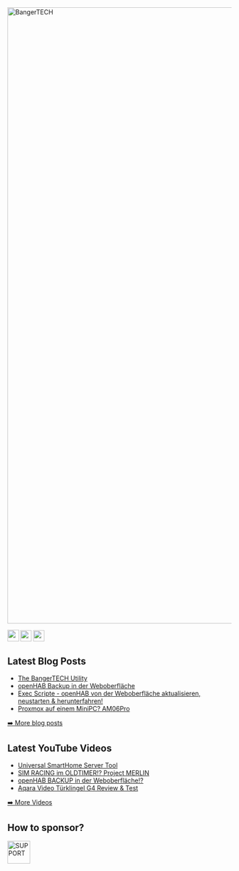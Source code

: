<img width="1381" alt="BangerTECH" src="https://github.com/BangerTech/BangerTECH/assets/73241309/4796f90a-7c4a-4fbf-9bad-c91dd87b5e49">

<p> <a href="https://www.youtube.com/@BangerTECH" target="_blank"><img src="https://img.shields.io/badge/youtube-%2312100E.svg?&style=for-the-badge&logo=youtube&logoColor=white&labelColor=crimson&color=crimson" height=25.5 ></a> <a href="https://www.twitter.com/bangertech" target="_blank"><img src="https://img.shields.io/badge/twitter-%231DA1F2.svg?&style=for-the-badge&logo=twitter&logoColor=white" height=25></a> <a href="https://www.instagram.com/banger.tech" target="_blank"><img src="https://img.shields.io/badge/instagram-%23E4405F.svg?&style=for-the-badge&logo=instagram&logoColor=white&labelColor=purple&color=purple" height=25 ></a> </p>
<h2>Latest Blog Posts</h2>
  <ul>
    <li><a href=https://bangertech.de/the-bangertech-utility-smarthome-server-schnell-einfach-installiert/ target="_blank">The BangerTECH Utility</a></li><li><a href=https://bangertech.de/openhab-backup-in-der-webui-erstellen-herunterladen/ target="_blank">openHAB Backup in der Weboberfläche</a></li><li><a href=https://bangertech.de/exec-scripte-openhab-von-der-webui-aktualisieren-neustarten-herunterfahren/ target="_blank">Exec Scripte - openHAB von der Weboberfläche aktualisieren, neustarten & herunterfahren!</a></li><li><a href=https://bangertech.de/proxmox-auf-einem-mini-pc-nipogi-am06-pro-test/ target="_blank">Proxmox auf einem MiniPC? AM06Pro</a></li>
  </ul>
<p><a href="https://bangertech.de/" target="_blank">➡️ More blog posts</a></p>
<h2>Latest YouTube Videos</h2>
  <ul>
<li><a href="https://www.youtube.com/watch?v=BCKE2-z4v0g" target="_blank">Universal SmartHome Server Tool</a></li><li><a href="https://www.youtube.com/watch?v=-YE534KTDR0&t=1s" target="_blank">SIM RACING im OLDTIMER!? Project MERLIN</a></li><li><a href="https://www.youtube.com/watch?v=LgFpWV2kAtk&t=149s" target="_blank">openHAB BACKUP in der Weboberfläche!?</a></li><li><a href="https://www.youtube.com/watch?v=_yW4vmXIAio" target="_blank">Aqara Video Türklingel G4 Review & Test</a></li>
  </ul>
<p><a href="https://www.youtube.com/@bangertech" target="_blank">➡️ More Videos</a></p>
<h2>How to sponsor?</h2>
<a href="https://www.paypal.com/cgi-bin/webscr?cmd=_s-xclick&hosted_button_id=FD26FHKRWS3US" target="_blank"><img src="https://pics.paypal.com/00/s/N2EwMzk4NzUtOTQ4Yy00Yjc4LWIwYmUtMTA3MWExNWIzYzMz/file.PNG" alt="SUPPORT" height="51"></a>
<!--
**BangerTech/BangerTECH** is a ✨ _special_ ✨ repository because its `README.md` (this file) appears on your GitHub profile.

